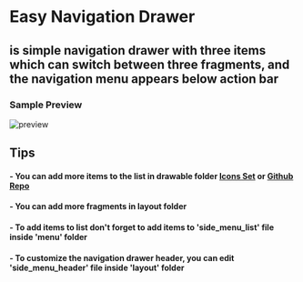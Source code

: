 <h1>Easy Navigation Drawer</h1>
<h2>is simple navigation drawer with three items which can switch between three fragments, and the navigation menu appears below action bar</h2>
<h3>Sample Preview</h3>

<img src="http://i.imgur.com/OLP8WrQ.gif" alt="preview"><br>

<h2>Tips</h2>
<h4>- You can add more items to the list in drawable folder <a href="https://material.io/icons/">Icons Set</a> or <a href="https://github.com/google/material-design-icons">Github Repo</a></h4>
<h4>- You can add more fragments in layout folder</h4>
<h4>- To add items to list don't forget to add items to 'side_menu_list' file inside 'menu' folder</h4>
<h4>- To customize the navigation drawer header, you can edit 'side_menu_header' file inside 'layout' folder</h4>
